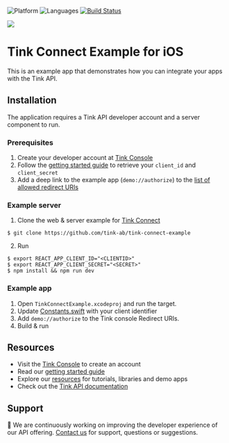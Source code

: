 ![Platform](https://img.shields.io/badge/platform-iOS-orange.svg)
![Languages](https://img.shields.io/badge/languages-swift-orange.svg)
[![Build Status](https://travis-ci.org/tink-ab/tink-connect-ios-example.svg?branch=master)](https://travis-ci.org/tink-ab/tink-connect-ios-example)

<img src=".github/TinkConnectExample.png" />

# Tink Connect Example for iOS

This is an example app that demonstrates how you can integrate your apps with the Tink API.

## Installation

The application requires a Tink API developer account and a server component to run.

### Prerequisites

1) Create your developer account at [Tink Console](https://console.tink.com)
2) Follow the [getting started guide](https://docs.tink.com/resources/getting-started/set-up-your-account) to retrieve your `client_id` and `client_secret`
3) Add a deep link to the example app (`demo://authorize`) to the [list of allowed redirect URIs](https://console.tink.com/apps)

### Example server

1) Clone the web & server example for [Tink Connect](https://github.com/tink-ab/tink-connect-example)

```
$ git clone https://github.com/tink-ab/tink-connect-example
```

2) Run

```
$ export REACT_APP_CLIENT_ID="<CLIENTID>"
$ export REACT_APP_CLIENT_SECRET="<SECRET>"
$ npm install && npm run dev
```

### Example app

1) Open `TinkConnectExample.xcodeproj` and run the target.
2) Update [Constants.swift](TinkConnectExample/Constants.swift#L6) with your client identifier
3) Add `demo://authorize` to the Tink console Redirect URIs.
3) Build & run

## Resources

* Visit the [Tink Console](https://console.tink.com) to create an account
* Read our [getting started guide](https://docs.tink.com/resources/getting-started)
* Explore our [resources](https://docs.tink.com/resources/) for tutorials, libraries and demo apps
* Check out the [Tink API documentation](https://docs.tink.com/api)

## Support

👋 We are continuously working on improving the developer experience of our API offering. [Contact us](https://tinkab.atlassian.net/servicedesk/customer/portal/5) for support, questions or suggestions.
